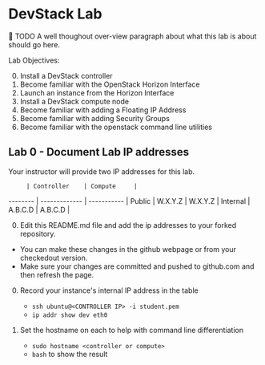 # DevStack Lab

:red_circle: TODO A well thoughout over-view paragraph about what this lab is about should go here.

Lab Objectives:

  0. Install a DevStack controller
  0. Become familiar with the OpenStack Horizon Interface
  0. Launch an instance from the Horizon Interface
  0. Install a DevStack compute node
  0. Become familiar with adding a Floating IP Address
  0. Become familiar with adding Security Groups
  0. Become familiar with the openstack command line utilities

## Lab 0 - Document Lab IP addresses
 
Your instructor will provide two IP addresses for this lab. 

         | Controller    | Compute     |
-------- | ------------- | ----------- |
Public   | W.X.Y.Z       | W.X.Y.Z     |
Internal | A.B.C.D       | A.B.C.D     |

0. Edit this README.md file and add the ip addresses to your forked repository.
  * You can make these changes in the github webpage or from your checkedout version.
  * Make sure your changes are committed and pushed to github.com and then refresh the page.

0. Record your instance's internal IP address in the table
  
   * `ssh ubuntu@<CONTROLLER IP> -i student.pem` 
   * `ip addr show dev eth0`

0. Set the hostname on each to help with command line differentiation

   * `sudo hostname <controller or compute>`
   * `bash` to show the result 

